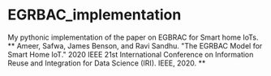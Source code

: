 # EGRBAC_implementation
My pythonic implementation of the paper on EGBRAC for Smart home IoTs.
**
Ameer, Safwa, James Benson, and Ravi Sandhu. "The EGRBAC Model for Smart Home IoT." 2020 IEEE 21st International Conference on Information Reuse and Integration for Data Science (IRI). IEEE, 2020.
**
